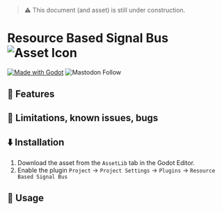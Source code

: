 > ⚠️ This document (and asset) is still under construction.

# Resource Based Signal Bus ![Asset Icon](./addons/resource_based_signal_bus/icons/asset_icon.svg)

[![Made with Godot](https://img.shields.io/badge/Made%20with-Godot-478CBF?style=flat&logo=godot%20engine&logoColor=white)](https://godotengine.org)
![Mastodon Follow](https://img.shields.io/mastodon/follow/109780053447231118?domain=mastodon.gamedev.place)

## 🧰 Features

## 🐛 Limitations, known issues, bugs

## ⬇️ Installation

1. Download the asset from the `AssetLib` tab in the Godot Editor.
2. Enable the plugin `Project` -> `Project Settings` -> `Plugins` -> `Resource Based Signal Bus`

## 📖 Usage
